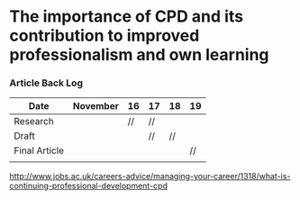 # The importance of CPD and its contribution to improved professionalism and own learning

### Article Back Log

| Date        | November| 16 | 17 | 18 | 19 | 
|-------------|---------|----|----|----|----|
|Research     |         | // | // |    |    |    
|Draft        |         |    | // | // |    |   
|Final Article|         |    |    |    | // |
|                                           |       


http://www.jobs.ac.uk/careers-advice/managing-your-career/1318/what-is-continuing-professional-development-cpd
